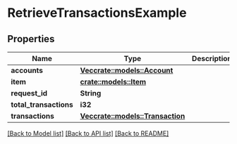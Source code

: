 # RetrieveTransactionsExample

## Properties

Name | Type | Description | Notes
------------ | ------------- | ------------- | -------------
**accounts** | [**Vec<crate::models::Account>**](Account.md) |  | 
**item** | [**crate::models::Item**](Item.md) |  | 
**request_id** | **String** |  | 
**total_transactions** | **i32** |  | 
**transactions** | [**Vec<crate::models::Transaction>**](Transaction.md) |  | 

[[Back to Model list]](../README.md#documentation-for-models) [[Back to API list]](../README.md#documentation-for-api-endpoints) [[Back to README]](../README.md)


